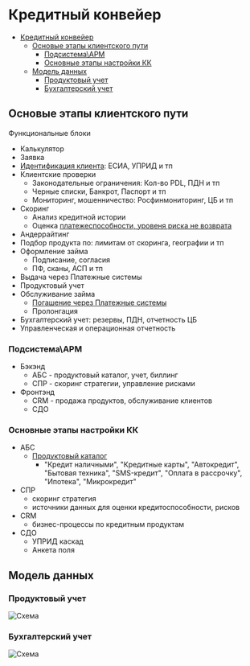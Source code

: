 # Кредитный конвейер

- [Кредитный конвейер](#кредитный-конвейер)
  - [Основые этапы клиентского пути](#основые-этапы-клиентского-пути)
    - [Подсистема\\АРМ](#подсистемаарм)
    - [Основные этапы настройки КК](#основные-этапы-настройки-кк)
  - [Модель данных](#модель-данных)
    - [Продуктовый учет](#продуктовый-учет)
    - [Бухгалтерский учет](#бухгалтерский-учет)

## Основые этапы клиентского пути

Функциональные блоки

- Калькулятор
- Заявка
- [Идентификация клиента](cc/identity.md): ЕСИА, УПРИД и тп
- Клиентские проверки
  - Законодательные ограничения: Кол-во PDL, ПДН и тп
  - Черные списки, Банкрот, Паспорт и тп
  - Мониторинг, мошенничество: Росфинмониторинг, ЦБ и тп
- Скоринг
  - Анализ кредитной истории
  - Оценка [платежеспособности, уровеня риска не возврата](https://habr.com/ru/companies/vtb/articles/524454/)
- Андеррайтинг  
- Подбор продукта по: лимитам от скоринга, географии и тп
- Оформление займа
  - Подписание, согласия
   - ПФ, сканы, АСП и тп
- Выдача через Платежные системы
- Продуктовый учет
- Обслуживание займа
  - [Погашение через Платежные системы](https://sptnk.co/ru/credit.html)
  - Пролонгация
- Бухгалтерский учет: резервы, ПДН, отчетность ЦБ
- Управленческая и операционная отчетность

### Подсистема\АРМ

- Бэкэнд
  - АБС - продуктовый каталог, учет, биллинг
  - СПР - скоринг стратегии, управление рисками
- Фронтэнд
  - CRM - продажа продуктов, обслуживание клиентов
  - СДО

### Основные этапы настройки КК

- АБС
  - [Продуктовый каталог](cc/productcatalog.md)
    - "Кредит наличными", "Кредитные карты", "Автокредит", "Бытовая техника", "SMS-кредит", "Оплата в рассрочку", "Ипотека", "Микрокредит"
- СПР
  - скоринг стратегия
  - источники данных для оценки кредитоспособности, рисков
- CRM
  - бизнес-процессы по кредитным продуктам
- СДО
  - УПРИД каскад
  - Анкета поля

## Модель данных

### Продуктовый учет

![Схема](http://www.plantuml.com/plantuml/proxy?cache=no&src=https://raw.githubusercontent.com/daemon110282/bp/main/scheme/pu.puml)

### Бухгалтерский учет

![Схема](http://www.plantuml.com/plantuml/proxy?cache=no&src=https://raw.githubusercontent.com/daemon110282/bp/main/scheme/bu.puml)
